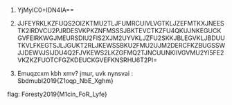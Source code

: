 1. YjMyIC0+IDN4IA==

2. JJFEYRKLKZFUQS2OIZKTMU2TLJFUMRCUIVLVGTKLJZEFMTKXJNEESTK2IRDVCU2PJRDESVKPKZNFMSSSJBKTEVCTKZFU4QKUJNKEGUCKGVFEIRKWGJMEURSDIU2FIS2XJM2UYVKLJZFU2SKKJBLEGVKLJBDUUTKVLFKEGTSJLJGUKT2RLJKEWSSBKU2FMU2UJM2DERCFKZBUGSSWJJDEWVJSIJDU4Q2FJVKEWS2LKZGFMQ2TJNCUUNKIIVGVMU2YI5FE2VKZKZFUOTCFGZKDEUCKGVEFKNSRHU6T2PI=

3. Emuqzcxm kbh xmv? jmur, uvk nynsvai : Sbdmubl2019{Z1oqp_NbE_Xghm}

flag: Foresty2019{M1cin_FoR_Lyfe}